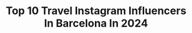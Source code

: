---
title: Top 10 Travel Instagram Influencers In Barcelona In 2024
description: >-
  Find top travel Instagram influencers in Barcelona in 2024. Most popular hashtags: #barcelona #travel #spain #visitbarcelona.
platform: Instagram
hits: 267
text_top: Discover the best Instagram profiles on inBeat.
text_bottom: inBeat holds 267 Instagram influencers like this in Barcelona, Spain for you to connect with.
profiles:
  - username: "citytravelfamily"
    fullname: >-
      CityTravelFamily
    bio: >-
      Descubre España Conmigo Alojamientos,Restaurantes,Planes Creador @kedadas.viajeras COLAB:📩citytravelfamily@gmail.com @la_dehesa_experiences Embajadora
    location: "Spain"
    followers: 17590
    engagement: 482
    commentsToLikes: 0.073591
    id: clnc00pp95vp80j08oevlnpti
    verified: false
    hashtags: "#baixllobregat, #travelfood, #spain, #bcn"
  - username: "ken4photo"
    fullname: >-
      Kenneth Albert📍Barcelona
    bio: >-
      ✈️ Explore the world 🚁 @djiglobal drone pilot 📷 Sharing architecture & travel experiences
    location: "Spain"
    followers: 56627
    engagement: 240
    commentsToLikes: 0.056572
    id: ck0w38xy1s6h60i19ackysa1v
    verified: false
    hashtags: "#descobreixcatalunya, #visitspain, #igerscatalunya, #living"
  - username: "back.dox"
    fullname: >-
      BACK DOX
    bio: >-
      ☀️
    location: "Spain"
    followers: 48010
    engagement: 184
    commentsToLikes: 0.080630
    id: ck15q5pbm18c50i19wez82wci
    verified: false
    hashtags: "#barcelonafoodies, #catalunyaexperience, #cannesisyours, #foodies"
  - username: "toni_alarcon_bello"
    fullname: >-
      Toni Alarcón Bello
    bio: >-
      🏊🏽‍♂️🚴‍♂️🏃🏻‍♂️#sportlover 🛫 #travelblogger 👕 #lifestyle 🔹Finisher 3 IM / 13 Half IM ⌚️ @polarspain 📍Granollers 📩 info.tonialarconbello@gmail.com
    location: "Spain"
    followers: 49661
    engagement: 483
    commentsToLikes: 0.038734
    id: ck5herjlyuf2y0i11tlrcprqa
    verified: false
    hashtags: "#runningmotivation, #inspiration, #baleares, #ciclismo"
  - username: "king4photo"
    fullname: >-
      ©  M E H D I  -  ρнσтσgяαρну
    bio: >-
      *Own content *Photos with Nikon d3300 📷 *Landscape & urban photography *Edition with photoshop ------ *22 years old @mehdi_regbaoui ⬇️⬇️⬇️⬇️⬇️⬇️⬇️⬇️
    location: "Spain"
    followers: 5264
    engagement: 2660
    commentsToLikes: 0.035651
    id: ck0ucvffnht9r0i198ppw0kn7
    verified: false
    hashtags: "#world, #total, #traveltheworld, #descobreixcatalunya"
  - username: "carolcuea"
    fullname: >-
      Carolina Cue🎭🐘
    bio: >-
      🐘...agua para elefantes...🐘 ------------------------------ Ruth Franco Talent
    location: "Spain"
    followers: 27031
    engagement: 715
    commentsToLikes: 0.040010
    id: ck6u254yepro10j71sywjy1l7
    verified: false
    hashtags: "#tenerife, #verano, #canaryislands, #reels"
  - username: "eliiandersone"
    fullname: >-
      Elīna Andersone
    bio: >-
      Par visu to ko mīlu🥂 Sadarbībām - DM vai elina.peterso@gmail.com 📬
    location: "Spain"
    followers: 20226
    engagement: 957
    commentsToLikes: 0.003662
    id: cloxohzro0ebl0j08ylztuxb3
    verified: false
    hashtags: "#outfit, #lovinglife, #style, #pregnancy"
  - username: "emilyginni"
    fullname: >-
      𝐄𝐦𝐢𝐥𝐢𝐚 𝐆𝐢𝐧𝐢𝐲𝐚𝐭𝐨𝐯𝐚 🇷🇺🇪🇸
    bio: >-
      💠Figure skater & roller skater 💠Ambassador @chiquesport @officeskating 💠 @goldenhorseskates @micro.skate 💠Collabs&co sabina@bk.ru
    location: "Spain"
    followers: 131608
    engagement: 360
    commentsToLikes: 0.025035
    id: ckf5lj4onprib0j23zwih6p39
    verified: false
    hashtags: "#emilyfamily, #traininstyle, #italy, #rollerskating"
  - username: "angelesyromii"
    fullname: >-
      𝗔𝗻𝗴𝗲𝗹𝗲𝘀 𝘆 𝗥𝗼𝗺𝗶
    bio: >-
      •TikTok: angelesyromii +3,3M •Manager: angelesyromii@tkers.es •Youtube: angelesyromii •🇪🇸💍🇦🇷
    location: "Spain"
    followers: 58981
    engagement: 512
    commentsToLikes: 0.022211
    id: ck9hcpu6zmikf0j78a2noy9x5
    verified: false
    hashtags: "#photo, #picoftheday, #fashion, #lgbt"
  - username: "malexandrov7"
    fullname: >-
      Mihail Alexandrov
    bio: >-
      🙏Be someone you would be proud to know🙏 👦Beauty is behaviour🥰 5x 🇧🇬 League winner🥇 2x 🇧🇬 Cup🏆 2x 🇧🇬 Supercup🏆 2x 🇵🇱 League🥇 1x 🇵🇱 Cup🏆
    location: "Spain"
    followers: 34035
    engagement: 264
    commentsToLikes: 0.030073
    id: ck55iw2gavo2u0i11w3aifmqx
    verified: false
    hashtags: "#familygoals, #family, #together, #sun"
---